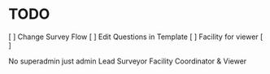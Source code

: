 # TODO

[ ] Change Survey Flow
[ ] Edit Questions in Template
[ ] Facility for viewer
[ ]

No superadmin just admin
Lead Surveyor
Facility Coordinator & Viewer
